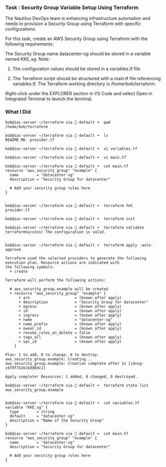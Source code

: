 ### Task : Security Group Variable Setup Using Terraform

The Nautilus DevOps team is enhancing infrastructure automation and needs to provision a Security Group using Terraform with specific configurations.

For this task, create an AWS Security Group using Terraform with the following requirements:

The Security Group name datacenter-sg should be stored in a variable named KKE_sg.
Note:

1. The configuration values should be stored in a variables.tf file.

2. The Terraform script should be structured with a main.tf file referencing variables.tf.
The Terraform working directory is /home/bob/terraform.

Right-click under the EXPLORER section in VS Code and select Open in Integrated Terminal to launch the terminal.


### What I Did
```
bob@iac-server ~/terraform via 💠 default ➜  pwd
/home/bob/terraform

bob@iac-server ~/terraform via 💠 default ➜  ls
README.MD  provider.tf

bob@iac-server ~/terraform via 💠 default ➜  vi variables.tf

bob@iac-server ~/terraform via 💠 default ➜  vi main.tf

bob@iac-server ~/terraform via 💠 default ➜  cat main.tf 
resource "aws_security_group" "example" {
  name        = "datacenter-sg"
  description = "Security Group for datacenter"

  # Add your security group rules here
}


bob@iac-server ~/terraform via 💠 default ➜  terraform fmt
provider.tf

bob@iac-server ~/terraform via 💠 default ➜  terraform init

bob@iac-server ~/terraform via 💠 default ➜  terraform validate
terraformSuccess! The configuration is valid.


bob@iac-server ~/terraform via 💠 default ➜  terraform apply -auto-approve

Terraform used the selected providers to generate the following execution plan. Resource actions are indicated with
the following symbols:
  + create

Terraform will perform the following actions:

  # aws_security_group.example will be created
  + resource "aws_security_group" "example" {
      + arn                    = (known after apply)
      + description            = "Security Group for datacenter"
      + egress                 = (known after apply)
      + id                     = (known after apply)
      + ingress                = (known after apply)
      + name                   = "datacenter-sg"
      + name_prefix            = (known after apply)
      + owner_id               = (known after apply)
      + revoke_rules_on_delete = false
      + tags_all               = (known after apply)
      + vpc_id                 = (known after apply)
    }

Plan: 1 to add, 0 to change, 0 to destroy.
aws_security_group.example: Creating...
aws_security_group.example: Creation complete after 2s [id=sg-c6f0f7416cbdd8dc1]

Apply complete! Resources: 1 added, 0 changed, 0 destroyed.

bob@iac-server ~/terraform via 💠 default ➜  terraform state list
aws_security_group.example


bob@iac-server ~/terraform via 💠 default ➜  cat variables.tf 
variable "KKE_sg" {
  type        = string
  default     = "datacenter-sg"
  description = "Name of the Security Group"
}

bob@iac-server ~/terraform via 💠 default ➜  cat main.tf 
resource "aws_security_group" "example" {
  name        = "datacenter-sg"
  description = "Security Group for datacenter"

  # Add your security group rules here
}

```
